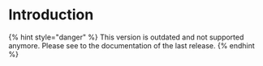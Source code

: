 # Introduction

{% hint style="danger" %}
This version is outdated and not supported anymore. Please see to the documentation of the last release.
{% endhint %}

